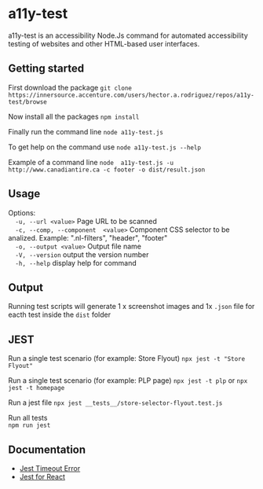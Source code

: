 # a11y-test

a11y-test is an accessibility Node.Js command for automated accessibility testing of websites and other HTML-based user interfaces.

## Getting started
First download the package
`git clone https://innersource.accenture.com/users/hector.a.rodriguez/repos/a11y-test/browse`

Now install all the packages 
`npm install`

Finally run the command line
`node a11y-test.js`

To get help on the command use
`node a11y-test.js --help`

Example of a command line
`node  a11y-test.js -u http://www.canadiantire.ca -c footer -o dist/result.json`


## Usage
Options:  
`  -u, --url <value>`                 Page URL to be scanned  
`  -c, --comp, --component  <value>`  Component CSS selector to be analized. Example: ".nl-filters", "header", "footer"  
`  -o, --output <value>`              Output file name  
`  -V, --version`                     output the version number  
`  -h, --help`                        display help for command  


## Output
Running test scripts will  generate 1 x screenshot images and 1x `.json` file for eacth test inside the `dist` folder
## JEST
Run a single test scenario (for example: Store Flyout)
`npx jest -t "Store Flyout"`

Run a single test scenario (for example: PLP page)
`npx jest -t plp`
or
`npx jest -t homepage`

Run a jest file
`npx jest __tests__/store-selector-flyout.test.js`

Run all tests  
`npm run jest`


## Documentation
- [Jest Timeout Error](https://bobbyhadz.com/blog/jest-exceeded-timeout-of-5000-ms-for-test)
- [Jest for React](https://aaron-kt-berry.medium.com/a11y-testing-with-axe-core-eb074744e073)
